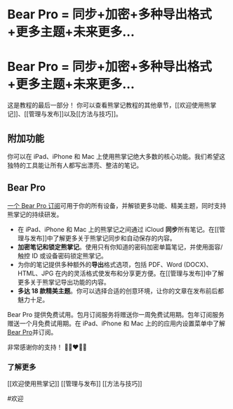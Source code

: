 # Bear Pro = 同步+加密+多种导出格式+更多主题+未来更多…
# Bear Pro = 同步+加密+多种导出格式+更多主题+未来更多…


这是教程的最后一部分！ 你可以查看熊掌记教程的其他章节，[[欢迎使用熊掌记]]、[[管理与发布]]以及[[方法与技巧]]。

## 附加功能
你可以在 iPad、iPhone 和 Mac 上使用熊掌记绝大多数的核心功能。我们希望这独特的工具能让所有人都写出漂亮、整洁的笔记。

## Bear Pro
[一个 Bear Pro 订阅](bear://x-callback-url/open-bear-pro)可用于你的所有设备，并解锁更多功能、精美主题，同时支持熊掌记的持续研发。

* 在 iPad、iPhone 和 Mac 上的熊掌记之间通过 iCloud **同步**所有笔记。在[[管理与发布]]中了解更多关于熊掌记同步和自动保存的内容。
* **加密笔记和锁定熊掌记**。使用只有你知道的密码加密单篇笔记，并使用面容/触控 ID 或设备密码锁定熊掌记。
* 为你的笔记提供多种额外的**导出**格式选项，包括 PDF、Word (DOCX)、HTML、JPG 在内的灵活格式使发布和分享更方便。在[[管理与发布]]中了解更多关于熊掌记导出功能的内容。
* **多达 18 款精美主题**。你可以选择合适的创意环境，让你的文章在发布前后都魅力十足。

Bear Pro 提供免费试用。包月订阅服务将赠送你一周免费试用期。包年订阅服务赠送一个月免费试用期。在 iPad、iPhone 和 Mac 上的的应用内设置菜单中了解[Bear Pro](bear://x-callback-url/open-bear-pro)并订阅。

非常感谢你的支持！
🐻🎉❤️📝😊

### 了解更多
[[欢迎使用熊掌记]]
[[管理与发布]]
[[方法与技巧]]

#欢迎